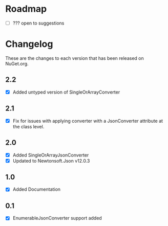# Roadmap
- [ ] ??? open to suggestions


# Changelog

These are the changes to each version that has been released
on NuGet.org.

## 2.2
- [x] Added untyped version of SingleOrArrayConverter

## 2.1
- [x] Fix for issues with applying converter with a JsonConverter attribute at the class level.

## 2.0
- [x] Added SingleOrArrayJsonConverter
- [x] Updated to Newtonsoft.Json v12.0.3 

## 1.0
- [x] Added Documentation

## 0.1
- [x] EnumerableJsonConverter support added 
